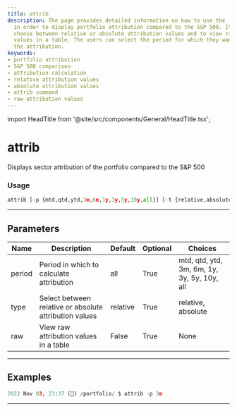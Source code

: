 ```yaml
---
title: attrib
description: The page provides detailed information on how to use the 'attrib' command
  in order to display portfolio attribution compared to the S&P 500. It invites to
  choose between relative or absolute attribution values and to view raw attribution
  values in a table. The users can select the period for which they want to calculate
  the attribution.
keywords:
- portfolio attribution
- S&P 500 comparison
- attribution calculation
- relative attribution values
- absolute attribution values
- attrib command
- raw attribution values
---
```


import HeadTitle from '@site/src/components/General/HeadTitle.tsx';

<HeadTitle title="attrib - Portfolio - Reference | OpenBB Terminal Docs" />

# attrib

Displays sector attribution of the portfolio compared to the S&P 500

### Usage

```python
attrib [-p {mtd,qtd,ytd,3m,6m,1y,3y,5y,10y,all}] [-t {relative,absolute}] [--raw [RAW]]
```

---

## Parameters

| Name | Description | Default | Optional | Choices |
| ---- | ----------- | ------- | -------- | ------- |
| period | Period in which to calculate attribution | all | True | mtd, qtd, ytd, 3m, 6m, 1y, 3y, 5y, 10y, all |
| type | Select between relative or absolute attribution values | relative | True | relative, absolute |
| raw | View raw attribution values in a table | False | True | None |


---

## Examples

```python
2022 Nov 03, 23:37 (🦋) /portfolio/ $ attrib -p 3m
```
---
